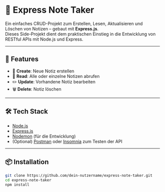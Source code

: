 # 📝 Express Note Taker

Ein einfaches CRUD-Projekt zum Erstellen, Lesen, Aktualisieren und Löschen von Notizen – gebaut mit **Express.js**.  
Dieses Side-Projekt dient dem praktischen Einstieg in die Entwicklung von RESTful APIs mit Node.js und Express.

---

## 🚀 Features

- 📄 **Create**: Neue Notiz erstellen
- 👀 **Read**: Alle oder einzelne Notizen abrufen
- ✏️ **Update**: Vorhandene Notiz bearbeiten
- 🗑️ **Delete**: Notiz löschen

---

## 🛠️ Tech Stack

- [Node.js](https://nodejs.org/)
- [Express.js](https://expressjs.com/)
- [Nodemon](https://github.com/remy/nodemon) (für die Entwicklung)
- (Optional) [Postman](https://www.postman.com/) oder [Insomnia](https://insomnia.rest/) zum Testen der API

---

## 📦 Installation

```bash
git clone https://github.com/dein-nutzername/express-note-taker.git
cd express-note-taker
npm install
```
